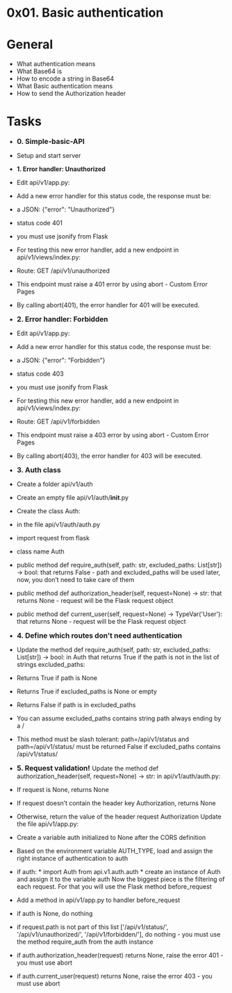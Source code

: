 # 0x01. Basic authentication

# General
 * What authentication means
 * What Base64 is
 * How to encode a string in Base64
 * What Basic authentication means
 * How to send the Authorization header

# Tasks 
 * <font size=3> **0. Simple-basic-API** </font>
  * Setup and start server
 * <font sizse=3> **1. Error handler: Unauthorized** </font>
  * Edit api/v1/app.py:
  * Add a new error handler for this status code, the response must be:
   * a JSON: {"error": "Unauthorized"}
   * status code 401
   * you must use jsonify from Flask
  * For testing this new error handler, add a new endpoint in api/v1/views/index.py:
   * Route: GET /api/v1/unauthorized
   * This endpoint must raise a 401 error by using abort - Custom Error Pages
  * By calling abort(401), the error handler for 401 will be executed.
 * <font size=3> **2. Error handler: Forbidden** </font>
  * Edit api/v1/app.py:
  * Add a new error handler for this status code, the response must be:
   * a JSON: {"error": "Forbidden"}
   * status code 403
   * you must use jsonify from Flask
  * For testing this new error handler, add a new endpoint in api/v1/views/index.py:
   * Route: GET /api/v1/forbidden
   * This endpoint must raise a 403 error by using abort - Custom Error Pages
   * By calling abort(403), the error handler for 403 will be executed.
 * <font size=3> **3. Auth class** </font>
  * Create a folder api/v1/auth
  * Create an empty file api/v1/auth/__init__.py
  * Create the class Auth:
   * in the file api/v1/auth/auth.py
   * import request from flask
   * class name Auth
   * public method def require_auth(self, path: str, excluded_paths: List[str]) -> bool: that returns False - path and 
     excluded_paths will be used later, now, you don’t need to take care of them
   * public method def authorization_header(self, request=None) -> str: that returns None - request will be the Flask request object
   * public method def current_user(self, request=None) -> TypeVar('User'): that returns None - request will be the Flask request object

 * <font size=3> **4. Define which routes don't need authentication** </font>
  * Update the method def require_auth(self, path: str, excluded_paths: List[str]) -> bool: 
   in Auth that returns True if the path is not in the list of strings excluded_paths:
   * Returns True if path is None
   * Returns True if excluded_paths is None or empty
   * Returns False if path is in excluded_paths
   * You can assume excluded_paths contains string path always ending by a /
   * This method must be slash tolerant: path=/api/v1/status and path=/api/v1/status/ must be returned False if excluded_paths contains /api/v1/status/
 * <font size=3> **5. Request validation!** </font>
 Update the method def authorization_header(self, request=None) -> str: in api/v1/auth/auth.py:
  * If request is None, returns None
  * If request doesn’t contain the header key Authorization, returns None
  * Otherwise, return the value of the header request Authorization
 Update the file api/v1/app.py:
  * Create a variable auth initialized to None after the CORS definition
  * Based on the environment variable AUTH_TYPE, load and assign the right instance of authentication to auth
   * if auth:
    * import Auth from api.v1.auth.auth
    * create an instance of Auth and assign it to the variable auth
 Now the biggest piece is the filtering of each request. For that you will use the Flask method before_request
  * Add a method in api/v1/app.py to handler before_request
   * if auth is None, do nothing
   * if request.path is not part of this list ['/api/v1/status/', '/api/v1/unauthorized/', '/api/v1/forbidden/'], 
     do nothing - you must use the method require_auth from the auth instance
   * if auth.authorization_header(request) returns None, raise the error 401 - you must use abort
   * if auth.current_user(request) returns None, raise the error 403 - you must use abort 


